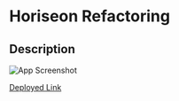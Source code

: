 # Horiseon Refactoring

## Description

![App Screenshot](./assets/images/app-screenshot.png)

[Deployed Link](https://junonguyen.github.io/demo-deploy/)